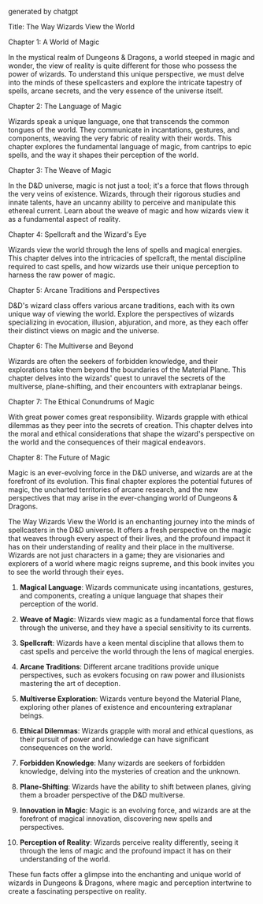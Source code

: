 generated by chatgpt

Title: The Way Wizards View the World

Chapter 1: A World of Magic

In the mystical realm of Dungeons & Dragons, a world steeped in magic and wonder, the view of reality is quite different for those who possess the power of wizards. To understand this unique perspective, we must delve into the minds of these spellcasters and explore the intricate tapestry of spells, arcane secrets, and the very essence of the universe itself.

Chapter 2: The Language of Magic

Wizards speak a unique language, one that transcends the common tongues of the world. They communicate in incantations, gestures, and components, weaving the very fabric of reality with their words. This chapter explores the fundamental language of magic, from cantrips to epic spells, and the way it shapes their perception of the world.

Chapter 3: The Weave of Magic

In the D&D universe, magic is not just a tool; it's a force that flows through the very veins of existence. Wizards, through their rigorous studies and innate talents, have an uncanny ability to perceive and manipulate this ethereal current. Learn about the weave of magic and how wizards view it as a fundamental aspect of reality.

Chapter 4: Spellcraft and the Wizard's Eye

Wizards view the world through the lens of spells and magical energies. This chapter delves into the intricacies of spellcraft, the mental discipline required to cast spells, and how wizards use their unique perception to harness the raw power of magic.

Chapter 5: Arcane Traditions and Perspectives

D&D's wizard class offers various arcane traditions, each with its own unique way of viewing the world. Explore the perspectives of wizards specializing in evocation, illusion, abjuration, and more, as they each offer their distinct views on magic and the universe.

Chapter 6: The Multiverse and Beyond

Wizards are often the seekers of forbidden knowledge, and their explorations take them beyond the boundaries of the Material Plane. This chapter delves into the wizards' quest to unravel the secrets of the multiverse, plane-shifting, and their encounters with extraplanar beings.

Chapter 7: The Ethical Conundrums of Magic

With great power comes great responsibility. Wizards grapple with ethical dilemmas as they peer into the secrets of creation. This chapter delves into the moral and ethical considerations that shape the wizard's perspective on the world and the consequences of their magical endeavors.

Chapter 8: The Future of Magic

Magic is an ever-evolving force in the D&D universe, and wizards are at the forefront of its evolution. This final chapter explores the potential futures of magic, the uncharted territories of arcane research, and the new perspectives that may arise in the ever-changing world of Dungeons & Dragons.

The Way Wizards View the World is an enchanting journey into the minds of spellcasters in the D&D universe. It offers a fresh perspective on the magic that weaves through every aspect of their lives, and the profound impact it has on their understanding of reality and their place in the multiverse. Wizards are not just characters in a game; they are visionaries and explorers of a world where magic reigns supreme, and this book invites you to see the world through their eyes.


1. **Magical Language**: Wizards communicate using incantations, gestures, and components, creating a unique language that shapes their perception of the world.
    
2. **Weave of Magic**: Wizards view magic as a fundamental force that flows through the universe, and they have a special sensitivity to its currents.
    
3. **Spellcraft**: Wizards have a keen mental discipline that allows them to cast spells and perceive the world through the lens of magical energies.
    
4. **Arcane Traditions**: Different arcane traditions provide unique perspectives, such as evokers focusing on raw power and illusionists mastering the art of deception.
    
5. **Multiverse Exploration**: Wizards venture beyond the Material Plane, exploring other planes of existence and encountering extraplanar beings.
    
6. **Ethical Dilemmas**: Wizards grapple with moral and ethical questions, as their pursuit of power and knowledge can have significant consequences on the world.
    
7. **Forbidden Knowledge**: Many wizards are seekers of forbidden knowledge, delving into the mysteries of creation and the unknown.
    
8. **Plane-Shifting**: Wizards have the ability to shift between planes, giving them a broader perspective of the D&D multiverse.
    
9. **Innovation in Magic**: Magic is an evolving force, and wizards are at the forefront of magical innovation, discovering new spells and perspectives.
    
10. **Perception of Reality**: Wizards perceive reality differently, seeing it through the lens of magic and the profound impact it has on their understanding of the world.
    

These fun facts offer a glimpse into the enchanting and unique world of wizards in Dungeons & Dragons, where magic and perception intertwine to create a fascinating perspective on reality.


